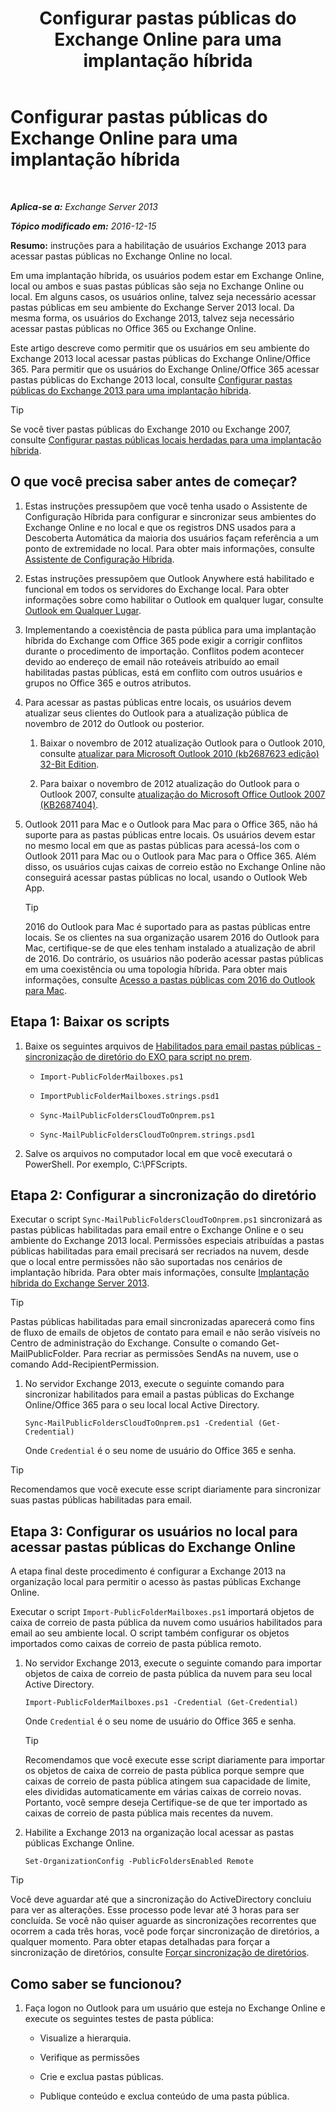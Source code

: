 ﻿---
title: 'Configurar pastas públicas do Exchange Online para uma implantação híbrida'
TOCTitle: Configurar pastas públicas do Exchange Online para uma implantação híbrida
ms:assetid: d979edb3-967b-4431-8beb-0c236bf7f56d
ms:mtpsurl: https://technet.microsoft.com/pt-br/library/Mt729076(v=EXCHG.150)
ms:contentKeyID: 72768735
ms.date: 05/23/2018
mtps_version: v=EXCHG.150
ms.translationtype: MT
---

# Configurar pastas públicas do Exchange Online para uma implantação híbrida

 

_**Aplica-se a:** Exchange Server 2013_

_**Tópico modificado em:** 2016-12-15_

**Resumo:**  instruções para a habilitação de usuários Exchange 2013 para acessar pastas públicas no Exchange Online no local.

Em uma implantação híbrida, os usuários podem estar em Exchange Online, local ou ambos e suas pastas públicas são seja no Exchange Online ou local. Em alguns casos, os usuários online, talvez seja necessário acessar pastas públicas em seu ambiente do Exchange Server 2013 local. Da mesma forma, os usuários do Exchange 2013, talvez seja necessário acessar pastas públicas no Office 365 ou Exchange Online.

Este artigo descreve como permitir que os usuários em seu ambiente do Exchange 2013 local acessar pastas públicas do Exchange Online/Office 365. Para permitir que os usuários do Exchange Online/Office 365 acessar pastas públicas do Exchange 2013 local, consulte [Configurar pastas públicas do Exchange 2013 para uma implantação híbrida](https://docs.microsoft.com/pt-br/exchange/collaboration-exo/public-folders/set-up-modern-hybrid-public-folders).


> [!TIP]
> Se você tiver pastas públicas do Exchange 2010 ou Exchange 2007, consulte <A href="https://docs.microsoft.com/pt-br/exchange/collaboration-exo/public-folders/set-up-legacy-hybrid-public-folders">Configurar pastas públicas locais herdadas para uma implantação híbrida</A>.



## O que você precisa saber antes de começar?

1.  Estas instruções pressupõem que você tenha usado o Assistente de Configuração Híbrida para configurar e sincronizar seus ambientes do Exchange Online e no local e que os registros DNS usados ​​para a Descoberta Automática da maioria dos usuários façam referência a um ponto de extremidade no local. Para obter mais informações, consulte [Assistente de Configuração Híbrida](https://technet.microsoft.com/pt-br/library/hh529921\(v=exchg.150\)).

2.  Estas instruções pressupõem que Outlook Anywhere está habilitado e funcional em todos os servidores do Exchange local. Para obter informações sobre como habilitar o Outlook em qualquer lugar, consulte [Outlook em Qualquer Lugar](outlook-anywhere-exchange-2013-help.md).

3.  Implementando a coexistência de pasta pública para uma implantação híbrida do Exchange com Office 365 pode exigir a corrigir conflitos durante o procedimento de importação. Conflitos podem acontecer devido ao endereço de email não roteáveis atribuído ao email habilitadas pastas públicas, está em conflito com outros usuários e grupos no Office 365 e outros atributos.

4.  Para acessar as pastas públicas entre locais, os usuários devem atualizar seus clientes do Outlook para a atualização pública de novembro de 2012 do Outlook ou posterior.
    
    1.  Baixar o novembro de 2012 atualização Outlook para o Outlook 2010, consulte [atualizar para Microsoft Outlook 2010 (kb2687623 edição) 32-Bit Edition](https://www.microsoft.com/en-us/download/details.aspx?id=35702).
    
    2.  Para baixar o novembro de 2012 atualização do Outlook para o Outlook 2007, consulte [atualização do Microsoft Office Outlook 2007 (KB2687404)](https://www.microsoft.com/en-us/download/details.aspx?id=35718).

5.  Outlook 2011 para Mac e o Outlook para Mac para o Office 365, não há suporte para as pastas públicas entre locais. Os usuários devem estar no mesmo local em que as pastas públicas para acessá-los com o Outlook 2011 para Mac ou o Outlook para Mac para o Office 365. Além disso, os usuários cujas caixas de correio estão no Exchange Online não conseguirá acessar pastas públicas no local, usando o Outlook Web App.
    

    > [!TIP]
    > 2016 do Outlook para Mac é suportado para as pastas públicas entre locais. Se os clientes na sua organização usarem 2016 do Outlook para Mac, certifique-se de que eles tenham instalado a atualização de abril de 2016. Do contrário, os usuários não poderão acessar pastas públicas em uma coexistência ou uma topologia híbrida. Para obter mais informações, consulte <A href="https://docs.microsoft.com/pt-br/exchange/collaboration-exo/public-folders/access-public-folders-with-outlook-2016-for-mac">Acesso a pastas públicas com 2016 do Outlook para Mac</A>.



## Etapa 1: Baixar os scripts

1.  Baixe os seguintes arquivos de [Habilitados para email pastas públicas - sincronização de diretório do EXO para script no prem](https://go.microsoft.com/fwlink/p/?linkid=797795).
    
      - `Import-PublicFolderMailboxes.ps1`
    
      - `ImportPublicFolderMailboxes.strings.psd1`
    
      - `Sync-MailPublicFoldersCloudToOnprem.ps1`
    
      - `Sync-MailPublicFoldersCloudToOnprem.strings.psd1`

2.  Salve os arquivos no computador local em que você executará o PowerShell. Por exemplo, C:\\PFScripts.

## Etapa 2: Configurar a sincronização do diretório

Executar o script `Sync-MailPublicFoldersCloudToOnprem.ps1` sincronizará as pastas públicas habilitadas para email entre o Exchange Online e o seu ambiente do Exchange 2013 local. Permissões especiais atribuídas a pastas públicas habilitadas para email precisará ser recriados na nuvem, desde que o local entre permissões não são suportadas nos cenários de implantação híbrida. Para obter mais informações, consulte [Implantação híbrida do Exchange Server 2013](https://technet.microsoft.com/pt-br/59e32000-4fcf-417f-a491-f1d8f9aeef9b\(exchg.150\)#doc).


> [!TIP]
> Pastas públicas habilitadas para email sincronizadas aparecerá como fins de fluxo de emails de objetos de contato para email e não serão visíveis no Centro de administração do Exchange. Consulte o comando Get-MailPublicFolder. Para recriar as permissões SendAs na nuvem, use o comando Add-RecipientPermission.



1.  No servidor Exchange 2013, execute o seguinte comando para sincronizar habilitados para email a pastas públicas do Exchange Online/Office 365 para o seu local local Active Directory.
    
        Sync-MailPublicFoldersCloudToOnprem.ps1 -Credential (Get-Credential)
    
    Onde `Credential` é o seu nome de usuário do Office 365 e senha.


> [!TIP]
> Recomendamos que você execute esse script diariamente para sincronizar suas pastas públicas habilitadas para email.



## Etapa 3: Configurar os usuários no local para acessar pastas públicas do Exchange Online

A etapa final deste procedimento é configurar a Exchange 2013 na organização local para permitir o acesso às pastas públicas Exchange Online.

Executar o script `Import-PublicFolderMailboxes.ps1` importará objetos de caixa de correio de pasta pública da nuvem como usuários habilitados para email ao seu ambiente local. O script também configurar os objetos importados como caixas de correio de pasta pública remoto.

1.  No servidor Exchange 2013, execute o seguinte comando para importar objetos de caixa de correio de pasta pública da nuvem para seu local Active Directory.
    
        Import-PublicFolderMailboxes.ps1 -Credential (Get-Credential)
    
    Onde `Credential` é o seu nome de usuário do Office 365 e senha.
    

    > [!TIP]
    > Recomendamos que você execute esse script diariamente para importar os objetos de caixa de correio de pasta pública porque sempre que caixas de correio de pasta pública atingem sua capacidade de limite, eles divididas automaticamente em várias caixas de correio novas. Portanto, você sempre deseja Certifique-se de que ter importado as caixas de correio de pasta pública mais recentes da nuvem.



2.  Habilite a Exchange 2013 na organização local acessar as pastas públicas Exchange Online.
    
        Set-OrganizationConfig -PublicFoldersEnabled Remote


> [!TIP]
> Você deve aguardar até que a sincronização do ActiveDirectory concluiu para ver as alterações. Esse processo pode levar até 3 horas para ser concluída. Se você não quiser aguarde as sincronizações recorrentes que ocorrem a cada três horas, você pode forçar sincronização de diretórios, a qualquer momento. Para obter etapas detalhadas para forçar a sincronização de diretórios, consulte <A href="http://technet.microsoft.com/en-us/library/jj151771.aspx">Forçar sincronização de diretórios</A>.



## Como saber se funcionou?

1.  Faça logon no Outlook para um usuário que esteja no Exchange Online e execute os seguintes testes de pasta pública:
    
      - Visualize a hierarquia.
    
      - Verifique as permissões
    
      - Crie e exclua pastas públicas.
    
      - Publique conteúdo e exclua conteúdo de uma pasta pública.

